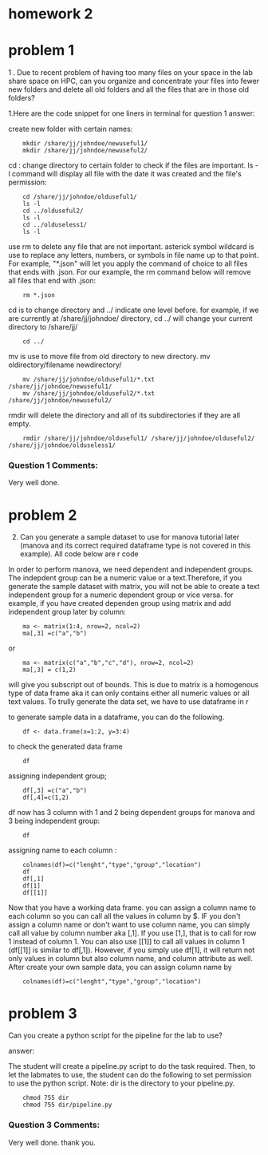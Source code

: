 # homework 2

# problem 1
1 . Due to recent problem of having too many files on your space in the lab share space on HPC, can you organize and concentrate your files into fewer new folders and delete all old folders and all the files that are in those old folders?

1.Here are the code snippet for one liners in terminal for question 1 answer:


create new folder with certain names:
```
    mkdir /share/jj/johndoe/newuseful1/
    mkdir /share/jj/johndoe/newuseful2/
```
cd : change directory to certain folder to check if the files are important. ls -l command will display all file with the date it was created and the file's permission:
```
    cd /share/jj/johndoe/olduseful1/
    ls -l
    cd ../olduseful2/
    ls -l
    cd ../olduseless1/
    ls -l
```
use rm to delete any file that are not important. asterick symbol wildcard is use to replace any letters, numbers, or symbols in file name up to that point. For example, "*.json" will let you apply the command of choice to all files that ends with .json. For our example,  the rm command below will remove all files that end with .json:
```
    rm *.json
```
cd is to change directory and ../ indicate one level before. for example, if we are currently at /share/jj/johndoe/ directory, cd ../ will change your current directory to /share/jj/
```
    cd ../
```
mv is use to move file from old directory to new directory. mv oldirectory/filename newdirectory/
```
    mv /share/jj/johndoe/olduseful1/*.txt /share/jj/johndoe/newuseful1/
    mv /share/jj/johndoe/olduseful2/*.txt /share/jj/johndoe/newuseful2/
```
rmdir will delete the directory and all of its subdirectories if they are all empty.
```
    rmdir /share/jj/johndoe/olduseful1/ /share/jj/johndoe/olduseful2/ /share/jj/johndoe/olduseless1/
```
### Question 1 Comments:
Very well done.

# problem 2
2. Can you generate a sample dataset to use for manova tutorial later (manova and its correct required dataframe type is not covered in this example). All code below are r code

In order to perform manova, we need dependent and independent groups. The indepdent group can be a numeric value or a text.Therefore, if you generate the sample dataset with matrix, you will not be able to create a text independent group for a numeric dependent group or vice versa.
for example, if you have created dependen group using matrix and add independent group later by column:
```
    ma <- matrix(1:4, nrow=2, ncol=2)
    ma[,3] =c("a","b")
```
or
```
    ma <- matrix(c("a","b","c","d"), nrow=2, ncol=2)
    ma[,3] = c(1,2)
```
will give you subscript out of bounds. This is due to matrix is a homogenous type of data frame aka it can only contains either all numeric values or all text values. To trully generate the data set, we have to use dataframe in r

to generate sample data in a dataframe, you can do the following.
```
    df <- data.frame(x=1:2, y=3:4)
```
to check the generated data frame
```
    df
```
assigning independent group;
```
    df[,3] =c("a","b")
    df[,4]=c(1,2)
```
df now has 3 column with 1 and 2 being dependent groups for manova and 3 being independent group:
```
    df
```
assigning name to each column :
```
    colnames(df)=c("lenght","type","group","location")  
    df
    df[,1]
    df[1]
    df[[1]]
```
Now that you have a working data frame. you can assign a column name to each column so you can call all the values in column by $. IF you don't assign a column name or don't want to use column name, you can simply call all value by column number aka [,1]. If you use [1,], that is to call for row 1 instead of column 1. You can also use [[1]] to call all values in column 1 (df[[1]] is similar to df[,1]). However, if you simply use df[1], it will return not only values in column but also column name, and column attribute as well.
After create your own sample data, you can assign column name by
```
    colnames(df)=c("lenght","type","group","location")
```
# problem 3

Can you create a python script for the pipeline for the lab to use?

answer:

The student will create a pipeline.py script to do the task required. Then, to let the labmates to use, the student can do the following to set permission to use the python script. Note: dir is the directory to your pipeline.py.
```
    chmod 755 dir
    chmod 755 dir/pipeline.py
```
### Question 3 Comments:
Very well done. thank you.
